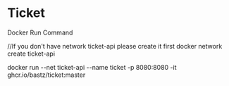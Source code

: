 # Ticket
Docker Run Command

//If you don't have network ticket-api please create it first
docker network create ticket-api  

docker run --net ticket-api --name ticket -p 8080:8080 -it ghcr.io/bastz/ticket:master
